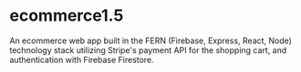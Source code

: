 # ecommerce1.5

An ecommerce web app built in the FERN (Firebase, Express, React, Node) technology stack utilizing Stripe's payment API for the shopping cart, and authentication with Firebase Firestore.
